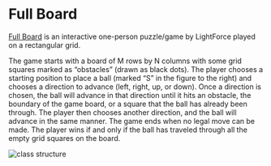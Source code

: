 # Full Board

[Full Board](http://www.addictinggames.com/puzzle-games/fullboard.jsp) is an interactive one-person puzzle/game by LightForce played on a rectangular grid.

The game starts with a board of M rows by N columns with some grid squares marked as “obstacles” (drawn as black dots).  The player chooses a starting position to place a ball (marked “S” in the figure to the right) and chooses a direction to advance (left, right, up, or down).  Once a direction is chosen, the ball will advance in that direction until it hits an obstacle, the boundary of the game board, or a square that the ball has already been through.  The player then chooses another direction, and the ball will advance in the same manner. The game ends when no legal move can be made.  The player wins if and only if the ball has traveled through all the empty grid squares on the board.

![class structure](https://cs.sbcc.edu/sstrenn/cs106/full_board_assignment/fullboard.jpg)

